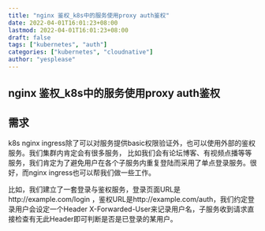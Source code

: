 ```yaml
---
title: "nginx 鉴权_k8s中的服务使用proxy auth鉴权"
date: 2022-04-01T16:01:23+08:00
lastmod: 2022-04-01T16:01:23+08:00
draft: false
tags: ["kubernetes", "auth"]
categories: ["kubernetes", "cloudnative"]
author: "yesplease"
---
```


## nginx 鉴权_k8s中的服务使用proxy auth鉴权

## 需求

k8s nginx ingress除了可以对服务提供basic权限验证外，也可以使用外部的鉴权服务。我们集群内肯定会有很多服务， 比如我们会有论坛博客、有视频点播等等服务，我们肯定为了避免用户在各个子服务内重复登陆而采用了单点登录服务。很好，而nginx ingress也可以帮我们做一些工作。

比如，我们建立了一套登录与鉴权服务，登录页面URL是http://example.com/login ，鉴权URL是http://example.com/auth，我们约定登录用户会设定一个Header X-Forwarded-User来记录用户名，子服务收到请求直接检查有无此Header即可判断是否是已登录的某用户。